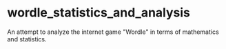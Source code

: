 # wordle_statistics_and_analysis
An attempt to analyze the internet game "Wordle" in terms of mathematics and statistics.
